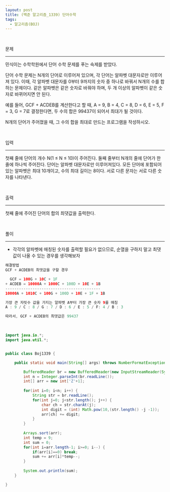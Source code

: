 ```yaml
---
layout: post
title: (백준 알고리즘_1339) 단어수학
tags:
  - 알고리즘(BOJ)
---
```


<br>

문제

---

민식이는 수학학원에서 단어 수학 문제를 푸는 숙제를 받았다.

단어 수학 문제는 N개의 단어로 이루어져 있으며, 각 단어는 알파벳 대문자로만 이루어져 있다. 이때, 각 알파벳 대문자를 0부터 9까지의 숫자 중 하나로 바꿔서 N개의 수를 합하는 문제이다. 같은 알파벳은 같은 숫자로 바꿔야 하며, 두 개 이상의 알파벳이 같은 숫자로 바뀌어지면 안 된다.

예를 들어, GCF + ACDEB를 계산한다고 할 때, A = 9, B = 4, C = 8, D = 6, E = 5, F = 3, G = 7로 결정한다면, 두 수의 합은 99437이 되어서 최대가 될 것이다.

N개의 단어가 주어졌을 때, 그 수의 합을 최대로 만드는 프로그램을 작성하시오.

<br>

입력

---

첫째 줄에 단어의 개수 N(1 ≤ N ≤ 10)이 주어진다. 둘째 줄부터 N개의 줄에 단어가 한 줄에 하나씩 주어진다. 단어는 알파벳 대문자로만 이루어져있다. 모든 단어에 포함되어 있는 알파벳은 최대 10개이고, 수의 최대 길이는 8이다. 서로 다른 문자는 서로 다른 숫자를 나타낸다.

<br>

출력

---

첫째 줄에 주어진 단어의 합의 최댓값을 출력한다.

<br>

풀이

---

* 각각의 알파벳에 매칭된 숫자를 출력할 필요가 없으므로, 순열을 구하지 말고 최댓값이 나올 수 있는 경우를 생각해보자

```java
해결방법
GCF + ACDEB의 최댓값을 구할 경우

  GCF = 100G + 10C + 1F
+ ACDEB = 10000A + 1000C + 100D + 10E + 1B
------------------------------------------
10000A + 1010C + 100G + 100D + 10E + 1F + 1B

가장 큰 자릿수 값을 가지는 알파벳 A부터 가장 큰 숫자 9를 매칭
A : 9 / C : 8 / G : 7 / D : 6 / E : 5 / F: 4 / B : 3

따라서, GCF + ACDEB의 최댓값은 99437
```

<br>

```java
import java.io.*;
import java.util.*;


public class Boj1339 {

	public static void main(String[] args) throws NumberFormatException, IOException {

		BufferedReader br = new BufferedReader(new InputStreamReader(System.in));
		int n = Integer.parseInt(br.readLine());
		int[] arr = new int['Z'+1];
		
		for(int i=0; i<n; i++) {
			String str = br.readLine();
			for(int j=0; j<str.length(); j++) {
				char ch = str.charAt(j);
				int digit = (int) Math.pow(10,(str.length() -j -1));
				arr[ch] += digit;
			}
		}
		
		Arrays.sort(arr);
		int temp = 9;
		int sum = 0;
		for(int i=arr.length-1; i>=0; i--) {
		    if(arr[i]==0) break;
		    sum += arr[i]*temp--;
		}
		
		System.out.println(sum);
	}

}

```

